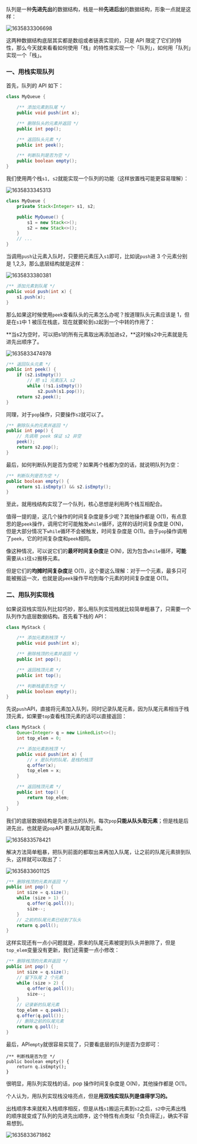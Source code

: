 队列是一种**先进先出**的数据结构，栈是一种**先进后出**的数据结构，形象一点就是这样：

![1635833306698](https://tprzfbucket.oss-cn-beijing.aliyuncs.com/hadoop/202111/02/140827-691112.png)

这两种数据结构底层其实都是数组或者链表实现的，只是 API 限定了它们的特性，那么今天就来看看如何使用「栈」的特性来实现一个「队列」，如何用「队列」实现一个「栈」。

### 一、用栈实现队列

首先，队列的 API 如下：

```java
class MyQueue {

    /** 添加元素到队尾 */
    public void push(int x);

    /** 删除队头的元素并返回 */
    public int pop();

    /** 返回队头元素 */
    public int peek();

    /** 判断队列是否为空 */
    public boolean empty();
}
```

我们使用两个栈`s1, s2`就能实现一个队列的功能（这样放置栈可能更容易理解）：

![1635833345313](https://tprzfbucket.oss-cn-beijing.aliyuncs.com/hadoop/202111/02/140906-864694.png)

```java
class MyQueue {
    private Stack<Integer> s1, s2;

    public MyQueue() {
        s1 = new Stack<>();
        s2 = new Stack<>();
    }
    // ...
}
```

当调用`push`让元素入队时，只要把元素压入`s1`即可，比如说`push`进 3 个元素分别是 1,2,3，那么底层结构就是这样：

![1635833380381](https://tprzfbucket.oss-cn-beijing.aliyuncs.com/hadoop/202111/02/140941-925338.png)

```java
/** 添加元素到队尾 */
public void push(int x) {
    s1.push(x);
}
```

那么如果这时候使用`peek`查看队头的元素怎么办呢？按道理队头元素应该是 1，但是在`s1`中 1 被压在栈底，现在就要轮到`s2`起到一个中转的作用了：

**当s2为空时，可以把s1的所有元素取出再添加进s2，**这时候s2中元素就是先进先出顺序了。

![1635833474978](https://tprzfbucket.oss-cn-beijing.aliyuncs.com/hadoop/202111/02/141116-91845.png)

```java
/** 返回队头元素 */
public int peek() {
    if (s2.isEmpty())
        // 把 s1 元素压入 s2
        while (!s1.isEmpty())
            s2.push(s1.pop());
    return s2.peek();
}
```

同理，对于`pop`操作，只要操作`s2`就可以了。

```java
/** 删除队头的元素并返回 */
public int pop() {
    // 先调用 peek 保证 s2 非空
    peek();
    return s2.pop();
}
```

最后，如何判断队列是否为空呢？如果两个栈都为空的话，就说明队列为空：

```java
/** 判断队列是否为空 */
public boolean empty() {
    return s1.isEmpty() && s2.isEmpty();
}
```

至此，就用栈结构实现了一个队列，核心思想是利用两个栈互相配合。

值得一提的是，这几个操作的时间复杂度是多少呢？其他操作都是 O(1)，有点意思的是`peek`操作，调用它时可能触发`while`循环，这样的话时间复杂度是 O(N)，但是大部分情况下`while`循环不会被触发，时间复杂度是 O(1)。由于`pop`操作调用了`peek`，它的时间复杂度和`peek`相同。

像这种情况，可以说它们的**最坏时间复杂度**是 O(N)，因为包含`while`循环，**可能**需要从`s1`往`s2`搬移元素。

但是它们的**均摊时间复杂度**是 O(1)，这个要这么理解：对于一个元素，最多只可能被搬运一次，也就是说`peek`操作平均到每个元素的时间复杂度是 O(1)。

### 二、用队列实现栈

如果说双栈实现队列比较巧妙，那么用队列实现栈就比较简单粗暴了，只需要一个队列作为底层数据结构。首先看下栈的 API：

```java
class MyStack {

    /** 添加元素到栈顶 */
    public void push(int x);

    /** 删除栈顶的元素并返回 */
    public int pop();

    /** 返回栈顶元素 */
    public int top();

    /** 判断栈是否为空 */
    public boolean empty();
}
```

先说`push`API，直接将元素加入队列，同时记录队尾元素，因为队尾元素相当于栈顶元素，如果要`top`查看栈顶元素的话可以直接返回：

```java
class MyStack {
    Queue<Integer> q = new LinkedList<>();
    int top_elem = 0;

    /** 添加元素到栈顶 */
    public void push(int x) {
        // x 是队列的队尾，是栈的栈顶
        q.offer(x);
        top_elem = x;
    }

    /** 返回栈顶元素 */
    public int top() {
        return top_elem;
    }
}
```

我们的底层数据结构是先进先出的队列，每次`pop`**只能从队头取元素**；但是栈是后进先出，也就是说`pop`API 要从队尾取元素。

![1635833578421](https://tprzfbucket.oss-cn-beijing.aliyuncs.com/hadoop/202111/02/141259-537929.png)

解决方法简单粗暴，把队列前面的都取出来再加入队尾，让之前的队尾元素排到队头，这样就可以取出了：

![1635833601125](https://tprzfbucket.oss-cn-beijing.aliyuncs.com/hadoop/202111/02/141321-8108.png)

```java
/** 删除栈顶的元素并返回 */
public int pop() {
    int size = q.size();
    while (size > 1) {
        q.offer(q.poll());
        size--;
    }
    // 之前的队尾元素已经到了队头
    return q.poll();
}
```

这样实现还有一点小问题就是，原来的队尾元素被提到队头并删除了，但是`top_elem`变量没有更新，我们还需要一点小修改：

```java
/** 删除栈顶的元素并返回 */
public int pop() {
    int size = q.size();
    // 留下队尾 2 个元素
    while (size > 2) {
        q.offer(q.poll());
        size--;
    }
    // 记录新的队尾元素
    top_elem = q.peek();
    q.offer(q.poll());
    // 删除之前的队尾元素
    return q.poll();
}
```

最后，API`empty`就很容易实现了，只要看底层的队列是否为空即可：

```
/** 判断栈是否为空 */
public boolean empty() {
    return q.isEmpty();
}
```

很明显，用队列实现栈的话，pop 操作时间复杂度是 O(N)，其他操作都是 O(1)。

个人认为，用队列实现栈没啥亮点，但是**用双栈实现队列是值得学习的。**

出栈顺序本来就和入栈顺序相反，但是从栈`s1`搬运元素到`s2`之后，`s2`中元素出栈的顺序就变成了队列的先进先出顺序，这个特性有点类似「负负得正」，确实不容易想到。

![1635833671862](C:\Users\MrR\AppData\Roaming\Typora\typora-user-images\1635833671862.png)

